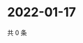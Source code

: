 # 2022-01-17

共 0 条

<!-- BEGIN WEIBO -->
<!-- 最后更新时间 Mon Jan 17 2022 02:13:44 GMT+0800 (China Standard Time) -->

<!-- END WEIBO -->
